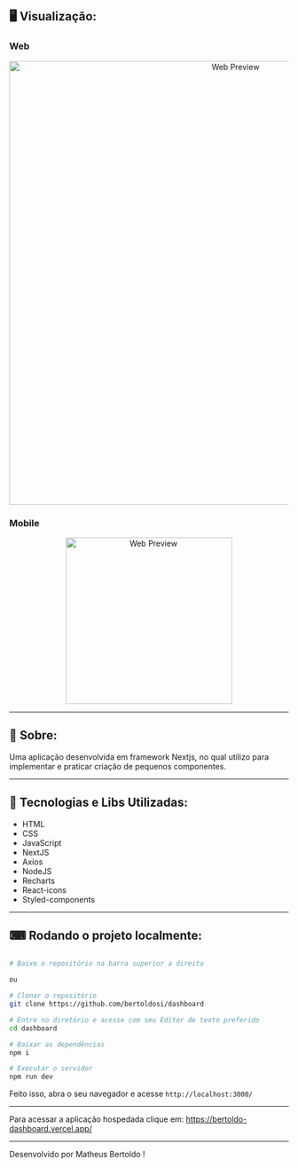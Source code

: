 ## 🖥 Visualização:

### Web

<p align="center">
  <img alt="Web Preview" title="Web-preview" src="https://user-images.githubusercontent.com/42129177/178074985-11af3ab5-b327-414b-9f3c-04f1f8a2f538.png" width="800px">

### Mobile

<p align="center">
  <img alt="Web Preview" title="Web-preview" src="https://user-images.githubusercontent.com/42129177/178075050-25653b15-4dc4-47e6-8804-cf56c96c47a7.png" width="300px"">
  
</p>

---

## 📖 Sobre:

Uma aplicação desenvolvida em framework Nextjs, no qual utilizo para implementar e praticar criação de pequenos componentes.

---

## 🚀 Tecnologias e Libs Utilizadas:

- HTML
- CSS
- JavaScript
- NextJS
- Axios
- NodeJS
- Recharts
- React-icons
- Styled-components

---

## ⌨ Rodando o projeto localmente:

```bash

# Baixe o repositório na barra superior a direita

ou

# Clonar o repositório
git clone https://github.com/bertoldosi/dashboard

# Entre no diretório e acesse com seu Editor de texto preferido
cd dashboard

# Baixar as dependências
npm i

# Executar o servidor
npm run dev

```

Feito isso, abra o seu navegador e acesse `http://localhost:3000/`

---

Para acessar a aplicação hospedada clique em: https://bertoldo-dashboard.vercel.app/

---

Desenvolvido por Matheus Bertoldo !
